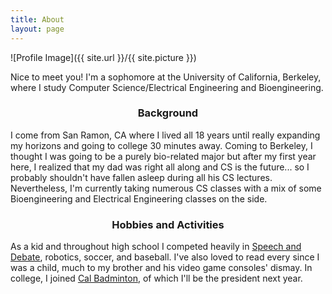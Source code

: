 ```yaml
---
title: About
layout: page
---
```

![Profile Image]({{ site.url }}/{{ site.picture }})

Nice to meet you! I'm a sophomore at the University of California, Berkeley, where I study Computer Science/Electrical Engineering and Bioengineering.

### <center>Background</center>
I come from San Ramon, CA where I lived all 18 years until really expanding my horizons and going to college 30 minutes away. Coming to Berkeley, I thought I was going to be a purely bio-related major but after my first year here, I realized that my dad was right all along and CS is the future... so I probably shouldn't have fallen asleep during all his CS lectures. Nevertheless, I'm currently taking numerous CS classes with a mix of some Bioengineering and Electrical Engineering classes on the side.

### <center>Hobbies and Activities</center>
As a kid and throughout high school I competed heavily in [Speech and Debate](http://dvspeechanddebate.com/), robotics, soccer, and baseball. I've also loved to read every since I was a child, much to my brother and his video game consoles' dismay. In college, I joined [Cal Badminton](https://badminton.berkeley.edu/), of which I'll be the president next year.
